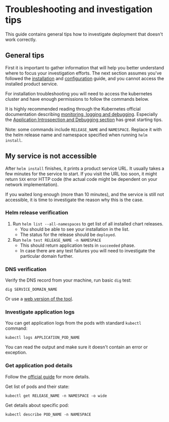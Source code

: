 # Troubleshooting and investigation tips

This guide contains general tips how to investigate deployment that doesn't work correctly.

## General tips

First it is important to gather information that will help you better understand where to focus your investigation efforts.
The next section assumes you've followed the [installation](INSTALLATION.md) and [configuration](CONFIGURATION.md) guide, and you cannot access the installed product service. 

For installation troubleshooting you will need to access the kubernetes cluster and have enough permissions to follow the commands below.

It is highly recommended reading through the Kubernetes official documentation describing [monitoring, logging and debugging](https://kubernetes.io/docs/tasks/debug-application-cluster/). 
Especially the [Application Introspection and Debugging section](https://kubernetes.io/docs/tasks/debug-application-cluster/debug-application-introspection/) has great starting tips.

Note: some commands include `RELEASE_NAME` and `NAMESPACE`. Replace it with the helm release name and namespace specified when running `helm install`.

## My service is not accessible

After `helm install` finishes, it prints a product service URL. It usually takes a few minutes for the service to start. If
you visit the URL too soon, it might return `5XX` error HTTP code (the actual code might be dependent on your network implementation).

If you waited long enough (more than 10 minutes), and the service is still not accessible, it is time to investigate the reason why this is the case.

### Helm release verification 

1. Run `helm list --all-namespaces` to get list of all installed chart releases.
    * You should be able to see your installation in the list.
    * The status for the release should be `deployed`.
2. Run `helm test RELEASE_NAME -n NAMESPACE`
    * This should return application tests in `succeeded` phase.
    * In case there are any test failures you will need to investigate the particular domain further.
   
### DNS verification

Verify the DNS record from your machine, run basic `dig` test:

```shell
dig SERVICE_DOMAIN_NAME
```

Or use a [web version of the tool](https://toolbox.googleapps.com/apps/dig/).

### Investigate application logs

You can get application logs from the pods with standard `kubectl` command:

```shell
kubectl logs APPLICATION_POD_NAME
```

You can read the output and make sure it doesn't contain an error or exception.

### Get application pod details

Follow the [official guide](https://kubernetes.io/docs/tasks/debug-application-cluster/debug-application-introspection/) for more details.

Get list of pods and their state:

```shell
kubectl get RELEASE_NAME -n NAMESPACE -o wide
```

Get details about specific pod:

```shell
kubectl describe POD_NAME -n NAMESPACE
```